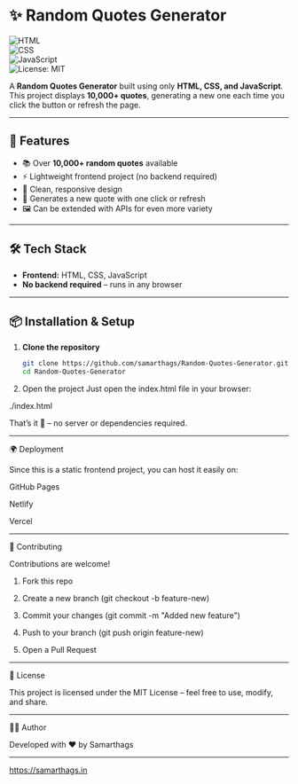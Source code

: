 
# ✨ Random Quotes Generator

![HTML](https://img.shields.io/badge/HTML-5-orange?logo=html5)  
![CSS](https://img.shields.io/badge/CSS-3-blue?logo=css3)  
![JavaScript](https://img.shields.io/badge/JavaScript-ES6-yellow?logo=javascript)  
![License: MIT](https://img.shields.io/badge/License-MIT-green.svg)  

A **Random Quotes Generator** built using only **HTML, CSS, and JavaScript**.  
This project displays **10,000+ quotes**, generating a new one each time you click the button or refresh the page.  

---

## 🚀 Features
- 📚 Over **10,000+ random quotes** available  
- ⚡ Lightweight frontend project (no backend required)  
- 🎨 Clean, responsive design  
- 🔁 Generates a new quote with one click or refresh  
- 🖼️ Can be extended with APIs for even more variety  

---

## 🛠️ Tech Stack
- **Frontend:** HTML, CSS, JavaScript  
- **No backend required** – runs in any browser  

---

## 📦 Installation & Setup

1. **Clone the repository**
   ```bash
   git clone https://github.com/samarthags/Random-Quotes-Generator.git
   cd Random-Quotes-Generator

2. Open the project Just open the index.html file in your browser:

./index.html



That’s it 🎉 – no server or dependencies required.


---

🌍 Deployment

Since this is a static frontend project, you can host it easily on:

GitHub Pages

Netlify

Vercel



---

🤝 Contributing

Contributions are welcome!

1. Fork this repo


2. Create a new branch (git checkout -b feature-new)


3. Commit your changes (git commit -m "Added new feature")


4. Push to your branch (git push origin feature-new)


5. Open a Pull Request




---

📜 License

This project is licensed under the MIT License – feel free to use, modify, and share.


---

👨‍💻 Author

Developed with ❤️ by Samarthags

---

https://samarthags.in
